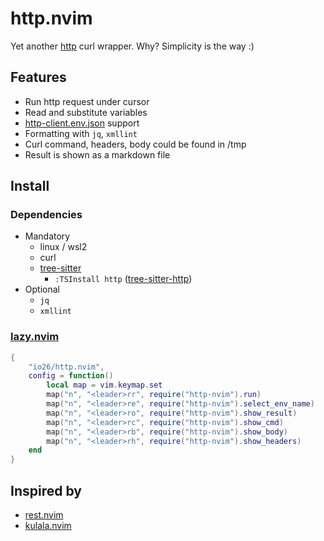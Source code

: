 # http.nvim

Yet another [http](https://www.jetbrains.com/help/idea/exploring-http-syntax.html) curl wrapper. Why? Simplicity is the way :)

## Features

- Run http request under cursor
- Read and substitute variables
- [http-client.env.json](https://www.jetbrains.com/help/idea/exploring-http-syntax.html#http-client-env-json) support
- Formatting with `jq`, `xmllint` 
- Curl command, headers, body could be found in /tmp
- Result is shown as a markdown file

## Install

### Dependencies

- Mandatory
    - linux / wsl2
    - curl
    - [tree-sitter](https://github.com/tree-sitter/tree-sitter)
        - `:TSInstall http` ([tree-sitter-http](https://github.com/rest-nvim/tree-sitter-http))
- Optional
    - `jq`
    - `xmllint`

### [lazy.nvim](https://github.com/folke/lazy.nvim)

```lua
{
    "io26/http.nvim",
    config = function()
        local map = vim.keymap.set
        map("n", "<leader>rr", require("http-nvim").run)
        map("n", "<leader>re", require("http-nvim").select_env_name)
        map("n", "<leader>ro", require("http-nvim").show_result)
        map("n", "<leader>rc", require("http-nvim").show_cmd)
        map("n", "<leader>rb", require("http-nvim").show_body)
        map("n", "<leader>rh", require("http-nvim").show_headers)
    end
}
```
## Inspired by

- [rest.nvim](https://github.com/rest-nvim/rest.nvim)
- [kulala.nvim](https://github.com/mistweaverco/kulala.nvim)
